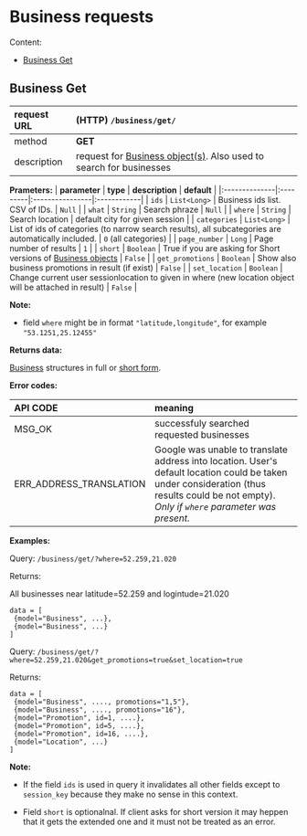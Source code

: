 # Business requests #

Content:
  * [Business Get](RequestsBusiness#Business_Get.md)

## Business Get ##
| request URL | **(HTTP)** `/business/get/` |
|:------------|:----------------------------|
| method | **GET** |
| description | request for [Business object(s)](DatatypesBusiness.md). Also used to search for businesses |

**Prameters:**
| **parameter** | **type** | **description** | **default** |
|:--------------|:---------|:----------------|:------------|
| `ids`   | `List<Long>` | Business ids list. CSV of IDs. | `Null` |
| `what`  | `String` | Search phraze | `Null` |
| `where`  | `String` | Search location | default city for given session |
| `categories`  | `List<Long>` | List of ids of categories (to narrow search results), all subcategories are automatically included. | `0` (all categories) |
| `page_number`  | `Long` | Page number of results | `1` |
| `short`  | `Boolean` | True if you are asking for Short versions of [Business objects](DatatypesBusiness.md) | `False` |
| `get_promotions`  | `Boolean` | Show also business promotions in result (if exist) | `False` |
| `set_location`  | `Boolean` | Change current user sessionlocation to given in where (new location object will be attached in result) | `False` |

**Note:**
  * field `where` might be in format `"latitude,longitude"`, for example `"53.1251,25.12455"`

**Returns data:**

[Business](DatatypesBusiness.md) structures in full or [short form](DatatypesBusiness#Business_Short.md).

**Error codes:**

| **API CODE** | **meaning** |
|:-------------|:------------|
| MSG\_OK | successfuly searched requested businesses |
| ERR\_ADDRESS\_TRANSLATION | Google was unable to translate address into location. User's default location could be taken under consideration (thus results could be not empty). _Only if `where` parameter was present._|

**Examples:**

Query: `/business/get/?where=52.259,21.020`

Returns:

All businesses near latitude=52.259 and logintude=21.020
```
data = [
 {model="Business", ...},
 {model="Business", ...}
]
```

Query: `/business/get/?where=52.259,21.020&get_promotions=true&set_location=true`

Returns:

```
data = [
 {model="Business", ...., promotions="1,5"},
 {model="Business", ...., promotions="16"},
 {model="Promotion", id=1, ....},
 {model="Promotion", id=5, ....},
 {model="Promotion", id=16, ....},
 {model="Location", ...}
]
```

**Note:**
  * If the field `ids` is used in query it invalidates all other fields except to `session_key` because they make no sense in this context.

  * Field `short` is optionalnal. If client asks for short version it may heppen that it gets the extended one and it must not be treated as an error.